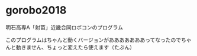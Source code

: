 # gorobo2018
明石高専A「射苗」近畿合同ロボコンのプログラム

このプログラムはちゃんと動くバージョンがあああああああってなったのでちゃんと動きません、ちょっと変えたら使えます（たぶん）
